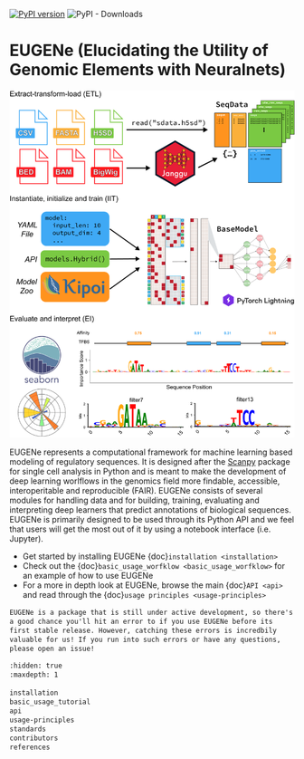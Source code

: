 [![PyPI version](https://badge.fury.io/py/eugene-tools.svg)](https://badge.fury.io/py/eugene-tools)
![PyPI - Downloads](https://img.shields.io/pypi/dm/eugene-tools)

# EUGENe (Elucidating the Utility of Genomic Elements with Neuralnets)
<img src="_static/workflow.png" alt="EUGENe workflow" width=800>

EUGENe represents a computational framework for machine learning based modeling of regulatory sequences. It is designed after the [Scanpy](https://scanpy.readthedocs.io/en/stable/) package for single cell analysis in Python and is meant to make the development of deep learning worlflows in the genomics field more findable, accessible, interoperitable and reproducible (FAIR). EUGENe consists of several modules for handling data and for building, training, evaluating and interpreting deep learners that predict annotations of biological sequences. EUGENe is primarily designed to be used through its Python API and we feel that users will get the most out of it by using a notebook interface (i.e. Jupyter).

* Get started by installing EUGENe {doc}`installation <installation>`
* Check out the {doc}`basic_usage_worfklow <basic_usage_worfklow>` for an example of how to use EUGENe
* For a more in depth look at EUGENe, browse the main {doc}`API <api>` and read through the {doc}`usage principles <usage-principles>`

```{note}
EUGENe is a package that is still under active development, so there's a good chance you'll hit an error to if you use EUGENe before its first stable release. However, catching these errors is incredbily valuable for us! If you run into such errors or have any questions, please open an issue!
```

```{toctree}
:hidden: true
:maxdepth: 1

installation
basic_usage_tutorial
api
usage-principles
standards
contributors
references
